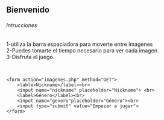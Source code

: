 <!DOCTYPE html>
<html lang="en">
<head>
    <meta charset="UTF-8">
    <meta http-equiv="X-UA-Compatible" content="IE=edge">
    <meta name="viewport" content="width=device-width, initial-scale=1.0">
    <title>Document</title>
</head>
<body>
    <h2>
        Bienvenido
    </h2>
    <h6>Intrucciones</h6>
    <p>1-utiliza la barra espaciadora para moverte entre imagenes<br>
       2-Puedes tomarte el tiempo necesario para ver cada imagen.<br>
       3-Disfruta el juego. 
    </p><br>
  
    <form action="imagenes.php" method="GET">
        <lable>Nickname</label><br>
        <input name="nickname" placeholder="Nickname"> <br>
        <label>Género</label><br>
        <input name="genero"placeholder="Género"><br>
        <input type="submit" value="Empezar a jugar">
    </form>
</body>
</html>
